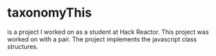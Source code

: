 # taxonomyThis 
is a project I worked on as a student at Hack Reactor. This project was worked on with a pair. The project implements the javascript class structures.

